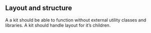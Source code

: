 ## Layout and structure
A a kit should be able to function without external utility classes and libraries. A kit should handle layout for it’s children.
